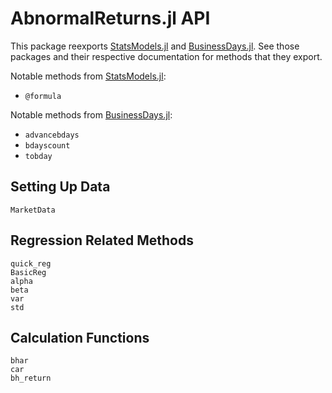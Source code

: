 
# AbnormalReturns.jl API

This package reexports [StatsModels.jl](https://raw.githubusercontent.com/JuliaStats/StatsModels.jl) and [BusinessDays.jl](https://github.com/JuliaFinance/BusinessDays.jl). See those packages and their respective documentation for methods that they export.

Notable methods from [StatsModels.jl](https://raw.githubusercontent.com/JuliaStats/StatsModels.jl):
- `@formula`

Notable methods from [BusinessDays.jl](https://github.com/JuliaFinance/BusinessDays.jl):
- `advancebdays`
- `bdayscount`
- `tobday`

## Setting Up Data

```@docs
MarketData
```

## Regression Related Methods

```@docs
quick_reg
BasicReg
alpha
beta
var
std
```

## Calculation Functions

```@docs
bhar
car
bh_return
```